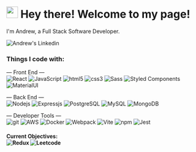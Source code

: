 <h1><img src="https://emojis.slackmojis.com/emojis/images/1531849430/4246/blob-sunglasses.gif?1531849430" width="30"/> Hey there! Welcome to my page!</h1>

<p>
  <p>I'm Andrew, a Full Stack Software Developer.</p>
  <a href="https://www.linkedin.com/in/bxandrew">
    <img align="left" alt="Andrew's Linkedin" src="https://img.shields.io/badge/linkedin-%230077B5.svg?style=for-the-badge&logo=linkedin&logoColor=white)" />
  </a>
  </br>
</p>


<h3>Things I code with:</h3>
<p>
  — Front End —
  </br>
    <img alt="React" src="https://img.shields.io/badge/React-20232A?style=flat-square&logo=react&logoColor=61DAFB" />
    <img alt="JavaScript" src="https://img.shields.io/badge/JavaScript-323330?style=flat-square&logo=javascript&logoColor=F7DF1E" />
    <img alt="html5" src="https://img.shields.io/badge/-HTML5-E34F26?style=flat-square&logo=html5&logoColor=white" />
    <img alt="css3" src="https://img.shields.io/badge/CSS3-1572B6?style=flat-square&logo=css3&logoColor=white" />
    <img alt="Sass" src="https://img.shields.io/badge/-Sass-CC6699?style=flat-square&logo=sass&logoColor=white" />
    <img alt="Styled Components" src="https://img.shields.io/badge/-Styled_Components-db7092?style=flat-square&logo=styled-components&logoColor=white" />
    <img alt="MaterialUI" src="https://img.shields.io/badge/Material%20UI-007FFF?style=flat-square&logo=mui&logoColor=white" />
</p>
<p>
  — Back End —
  </br>
    <img alt="Nodejs" src="https://img.shields.io/badge/Node.js-43853d?style=flat-square&logo=node.js&logoColor=white" />
    <img alt="Expressjs" src="https://img.shields.io/badge/Express-%23404d59.svg?style=flat-square&logo=express&logoColor=%2361DAFB" />
    <img alt="PostgreSQL" src="https://img.shields.io/badge/PostgreSQL-%23316192.svg?style=flat-square&logo=postgresql&logoColor=white" />
    <img alt="MySQL" src="https://img.shields.io/badge/MySQL-005C84?style=flat-square&logo=mysql&logoColor=white" />
    <img alt="MongoDB" src="https://img.shields.io/badge/-MongoDB-13aa52?style=flat-square&logo=mongodb&logoColor=white" />
</p>
<p>
  — Developer Tools —
  </br>
    <img alt="git" src="https://img.shields.io/badge/-Git-F05032?style=flat-square&logo=git&logoColor=white" />
    <img alt="AWS" src="https://img.shields.io/badge/AWS-%23FF9900.svg?style=flat-square&logo=amazon-aws&logoColor=white" />
    <img alt="Docker" src="https://img.shields.io/badge/-Docker-46a2f1?style=flat-square&logo=docker&logoColor=white" />
    <img alt="Webpack" src="https://img.shields.io/badge/-Webpack-8DD6F9?style=flat-square&logo=webpack&logoColor=white" /> 
    <img alt="Vite" src="https://img.shields.io/badge/Vite-B73BFE?style=flat-square&logo=vite&logoColor=FFD62E" />
    <img alt="npm" src="https://img.shields.io/badge/-NPM-CB3837?style=flat-square&logo=npm&logoColor=white" />
    <img alt="Jest" src="https://img.shields.io/badge/Jest-323330?style=flat-square&logo=Jest&logoColor=white" />
</p>

<p>
  <h4>Current Objectives: 
    </br> 
    <img alt="Redux" src="https://img.shields.io/badge/Redux-%23593d88.svg?style=flat-square&logo=redux&logoColor=white" />
    <img alt="Leetcode" src="https://img.shields.io/badge/LeetCode-000000?style=flat-square&logo=LeetCode&logoColor=#d16c06" />
 </h4>
</p>

